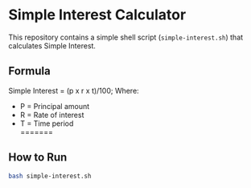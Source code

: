 # Simple Interest Calculator

This repository contains a simple shell script (`simple-interest.sh`) that calculates Simple Interest.

## Formula

Simple Interest = (p x r x t)/100;
Where:  
- P = Principal amount  
- R = Rate of interest
- T = Time period  
=======

## How to Run
```bash
bash simple-interest.sh
